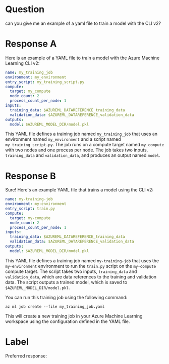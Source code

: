 
# Question

can you give me an example of a yaml file to train a model with the CLI v2?

# Response A

Here is an example of a YAML file to train a model with the Azure Machine Learning CLI v2:

```yaml
name: my_training_job
environment: my_environment
entry_script: my_training_script.py
compute:
  target: my_compute
  node_count: 2
  process_count_per_node: 1
inputs:
  training_data: $AZUREML_DATAREFERENCE_training_data
  validation_data: $AZUREML_DATAREFERENCE_validation_data
outputs:
  model: $AZUREML_MODEL_DIR/model.pkl
```

This YAML file defines a training job named `my_training_job` that uses an environment named `my_environment` and a script named `my_training_script.py`. The job runs on a compute target named `my_compute` with two nodes and one process per node. The job takes two inputs, `training_data` and `validation_data`, and produces an output named `model`.

# Response B

Sure! Here's an example YAML file that trains a model using the CLI v2:

```yaml
name: my-training-job
environment: my-environment
entry_script: train.py
compute:
  target: my-compute
  node_count: 2
  process_count_per_node: 1
inputs:
  training_data: $AZUREML_DATAREFERENCE_training_data
  validation_data: $AZUREML_DATAREFERENCE_validation_data
outputs:
  model: $AZUREML_MODEL_DIR/model.pkl
```

This YAML file defines a training job named `my-training-job` that uses the `my-environment` environment to run the `train.py` script on the `my-compute` compute target. The script takes two inputs, `training_data` and `validation_data`, which are data references to the training and validation data. The script outputs a trained model, which is saved to `$AZUREML_MODEL_DIR/model.pkl`. 

You can run this training job using the following command:

```
az ml job create --file my_training_job.yaml
```

This will create a new training job in your Azure Machine Learning workspace using the configuration defined in the YAML file.

# Label

Preferred response: 
